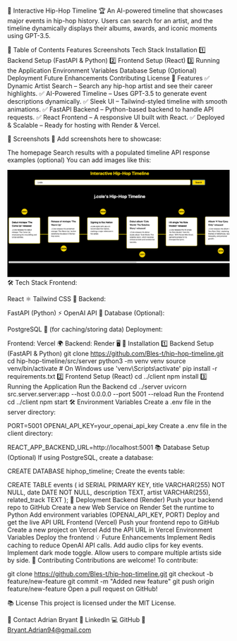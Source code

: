 🎤 Interactive Hip-Hop Timeline 🏆
An AI-powered timeline that showcases major events in hip-hop history. Users can search for an artist, and the timeline dynamically displays their albums, awards, and iconic moments using GPT-3.5.

📌 Table of Contents
Features
Screenshots
Tech Stack
Installation
1️⃣ Backend Setup (FastAPI & Python)
2️⃣ Frontend Setup (React)
3️⃣ Running the Application
Environment Variables
Database Setup (Optional)
Deployment
Future Enhancements
Contributing
License
🎨 Features
✅ Dynamic Artist Search – Search any hip-hop artist and see their career highlights.
✅ AI-Powered Timeline – Uses GPT-3.5 to generate event descriptions dynamically.
✅ Sleek UI – Tailwind-styled timeline with smooth animations.
✅ FastAPI Backend – Python-based backend to handle API requests.
✅ React Frontend – A responsive UI built with React.
✅ Deployed & Scalable – Ready for hosting with Render & Vercel.

📸 Screenshots
🎯 Add screenshots here to showcase:

The homepage
Search results with a populated timeline
API response examples (optional)
You can add images like this:

![Screenshot of Hip-Hop Timeline](./image1.png)
🛠️ Tech Stack
Frontend:

React ⚛️
Tailwind CSS 🎨
Backend:

FastAPI (Python) ⚡
OpenAI API 🤖
Database (Optional):

PostgreSQL 📄 (for caching/storing data)
Deployment:

Frontend: Vercel 🌍
Backend: Render 🖥️
🚀 Installation
1️⃣ Backend Setup (FastAPI & Python)
git clone https://github.com/Bles-t/hip-hop-timeline.git
cd hip-hop-timeline/src/server
python3 -m venv venv
source venv/bin/activate  # On Windows use 'venv\Scripts\activate'
pip install -r requirements.txt
2️⃣ Frontend Setup (React)
cd ../client
npm install
3️⃣ Running the Application
Run the Backend
cd ../server
uvicorn src.server.server:app --host 0.0.0.0 --port 5001 --reload
Run the Frontend
cd ../client
npm start
🛠️ Environment Variables
Create a .env file in the server directory:

PORT=5001
OPENAI_API_KEY=your_openai_api_key
Create a .env file in the client directory:

REACT_APP_BACKEND_URL=http://localhost:5001
📚 Database Setup (Optional)
If using PostgreSQL, create a database:

CREATE DATABASE hiphop_timeline;
Create the events table:

CREATE TABLE events (
  id SERIAL PRIMARY KEY,
  title VARCHAR(255) NOT NULL,
  date DATE NOT NULL,
  description TEXT,
  artist VARCHAR(255),
  related_track TEXT
);
🏢 Deployment
Backend (Render)
Push your backend repo to GitHub
Create a new Web Service on Render
Set the runtime to Python
Add environment variables (OPENAI_API_KEY, PORT)
Deploy and get the live API URL
Frontend (Vercel)
Push your frontend repo to GitHub
Create a new project on Vercel
Add the API URL in Vercel Environment Variables
Deploy the frontend
💡 Future Enhancements
Implement Redis caching to reduce OpenAI API calls.
Add audio clips for key events.
Implement dark mode toggle.
Allow users to compare multiple artists side by side.
💪 Contributing
Contributions are welcome! To contribute:

git clone https://github.com/Bles-t/hip-hop-timeline.git
git checkout -b feature/new-feature
git commit -m "Added new feature"
git push origin feature/new-feature
Open a pull request on GitHub!

📚 License
This project is licensed under the MIT License.

👤 Contact
Adrian Bryant
👤 LinkedIn
💻 GitHub
📧 Bryant.Adrian94@gmail.com